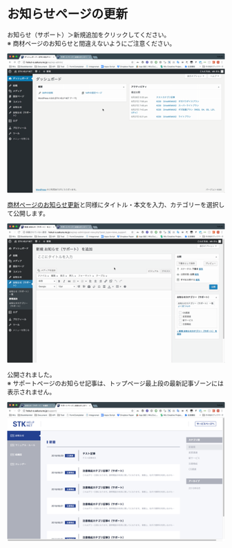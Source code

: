 # お知らせページの更新

お知らせ（サポート）＞新規追加をクリックしてください。  
※ 商材ページのお知らせと間違えないようにご注意ください。

![](../.gitbook/assets/2018-06-29-18.23.18.gif)

  
[商材ページのお知らせ更新](../products/news.md)と同様にタイトル・本文を入力、カテゴリーを選択して公開します。

![](../.gitbook/assets/2018-06-29-18.25.30%20%281%29.gif)

  
公開されました。  
※ サポートページのお知らせ記事は、トップページ最上段の最新記事ゾーンには表示されません。

![](../.gitbook/assets/image%20%2820%29.png)

